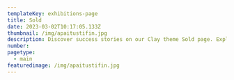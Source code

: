 ```yaml
---
templateKey: exhibitions-page
title: Sold
date: 2023-03-02T10:17:05.133Z
thumbnail: /img/apaitustifin.jpg
description: Discover success stories on our Clay theme Sold page. Explore our achievements and see how we turn visions into realities.
number: 
pagetype:
  - main
featuredimage: /img/apaitustifin.jpg
---
```




